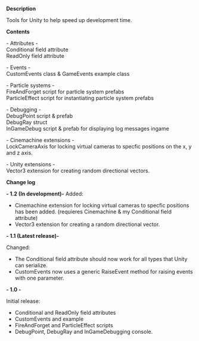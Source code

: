 <B>Description</B>

Tools for Unity to help speed up development time.

<B>Contents</B>

\- Attributes \- <br>
Conditional field attribute <br>
ReadOnly field attribute <br>

\- Events \- <br>
CustomEvents class & GameEvents example class <br>

\- Particle systems \- <br>
FireAndForget script for particle system prefabs <br>
ParticleEffect script for instantiating particle system prefabs <br>

\- Debugging \- <br>
DebugPoint script & prefab <br>
DebugRay struct <br>
InGameDebug script & prefab for displaying log messages ingame <br>

\- Cinemachine extensions \- <br>
LockCameraAxis for locking virtual cameras to specfic positions on the x, y and z axis. <br>

\- Unity extensions \- <br>
Vector3 extension for creating random directional vectors.

<B>Change log</B>

<B>\- 1.2 (In development)\-</B>
Added:
- Cinemachine extension for locking virtual cameras to specfic positions has been added. (requieres Cinemachine & my Conditional field attribute)
- Vector3 extension for creating a random directional vector.

<B>\- 1.1 (Latest release)\-</B>

Changed:
- The Conditional field attribute should now work for all types that Unity can serialize.
- CustomEvents now uses a generic RaiseEvent method for raising events with one parameter.

<B>\- 1.0 \-</B>

Initial release:
- Conditional and ReadOnly field attributes
- CustomEvents and example
- FireAndForget and ParticleEffect scripts
- DebugPoint, DebugRay and InGameDebugging console.
